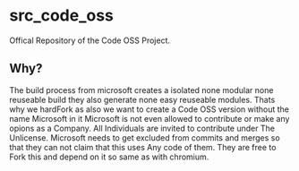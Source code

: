 # src_code_oss
Offical Repository of the Code OSS Project.

## Why?
The build process from microsoft creates a isolated none modular none reuseable build they also generate none easy reuseable modules.
Thats why we hardFork as also we want to create a Code OSS version without the name Microsoft in it Microsoft is not even allowed to
contribute or make any opions as a Company. All Individuals are invited to contribute under The Unlicense. Microsoft needs to get excluded
from commits and merges so that they can not claim that this uses Any code of them. They are free to Fork this and depend on it so same as with
chromium. 
